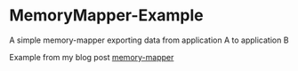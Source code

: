 # MemoryMapper-Example
A simple memory-mapper exporting data from application A to application B

Example from my blog post [memory-mapper](https://joeysenna.com/posts/memory-mapper)